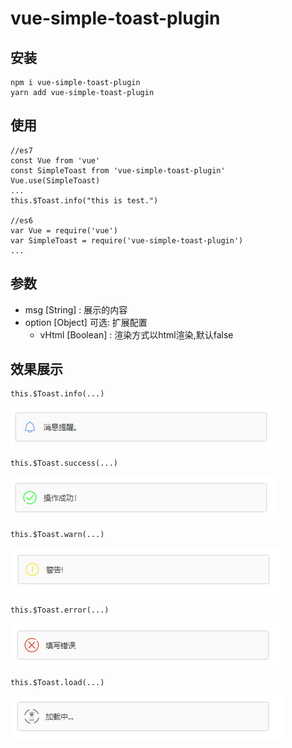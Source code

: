 # vue-simple-toast-plugin

安装
---
```
npm i vue-simple-toast-plugin
yarn add vue-simple-toast-plugin
```

使用
---
```
//es7
const Vue from 'vue'
const SimpleToast from 'vue-simple-toast-plugin'
Vue.use(SimpleToast)
...
this.$Toast.info("this is test.")

//es6
var Vue = require('vue')
var SimpleToast = require('vue-simple-toast-plugin')
...
```

## 参数
-   msg [String] : 展示的内容
-   option [Object] 可选:  扩展配置
    -   vHtml [Boolean] : 渲染方式以html渲染,默认false

效果展示
---
```
this.$Toast.info(...)
```
![](./resources/info.jpg '消息')
```
this.$Toast.success(...)
```
![](./resources/success.jpg '成功')
```
this.$Toast.warn(...)
```
![](./resources/warn.jpg '警告')
```
this.$Toast.error(...)
```
![](./resources/error.jpg '错误')
```
this.$Toast.load(...)
```
![](./resources/load.jpg '加载')
